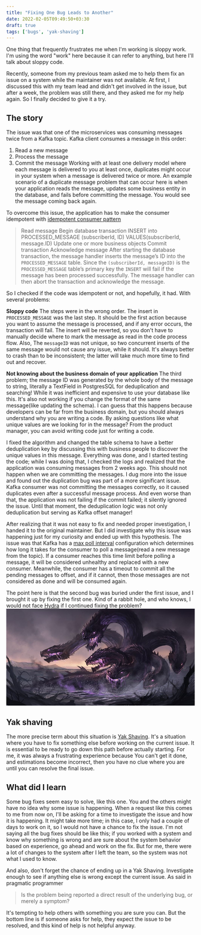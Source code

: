 ```yaml
---
title: "Fixing One Bug Leads to Another"
date: 2022-02-05T09:49:50+03:30
draft: true
tags: ['bugs', 'yak-shaving']
---
```


One thing that frequently frustrates me when I'm working is sloppy work. I'm using the word "work" here because it can refer to anything, but here I'll talk about sloppy code.

Recently, someone from my previous team asked me to help them fix an issue on a system while the maintainer was not available. At first, I discussed this with my team lead and didn't get involved in the issue, but after a week, the problem was still there, and they asked me for my help again. So I finally decided to give it a try.

## The story

The issue was that one of the microservices was consuming messages twice from a Kafka topic. Kafka client consumes a message in this order:

1. Read a new message
2. Process the message
3. Commit the message
Working with at least one delivery model where each message is delivered to you at least once, duplicates might occur in your system when a message is delivered twice or more.
An example scenario of a duplicate message problem that can occur here is when your application reads the message, updates some business entity in the database, and fails before committing the message. You would see the message coming back again.

To overcome this issue, the application has to make the consumer idempotent with [idempotent consumer pattern](https://chrisrichardson.net/post/microservices/patterns/2020/10/16/idempotent-consumer.html#:~:text=Specifically%2C%20if%20Apache%20Kafka%20invokes,execute%20the%20database%20transaction%20repeatedly)
> Read message
    Begin database transaction
    INSERT into PROCESSED_MESSAGE (subscriberId, ID) VALUES(subscriberId, message.ID)
    Update one or more business objects
    Commit transaction
    Acknowledge message
After starting the database transaction, the message handler inserts the message’s ID into the `PROCESSED_MESSAGE` table. Since the `(subscriberId, messageID)` is the `PROCESSED_MESSAGE` table’s primary key the `INSERT` will fail if the message has been processed successfully. The message handler can then abort the transaction and acknowledge the message.

So I checked if the code was idempotent or not, and hopefully, it had. With several problems:

**Sloppy code**
The steps were in the wrong order. The insert in `PROCESSED_MESSAGE` was the last step. It should be the first action because you want to assume the message is processed, and if any error occurs, the transaction will fail. The insert will be reverted, so you don't have to manually decide where to mark the message as read in the code process flow.
Also, The `messageID` was not unique, so two concurrent inserts of the same message would not cause any issue, while it should. It's always better to crash than to be inconsistent; the latter will take much more time to find out and recover.

**Not knowing about the business domain of your application**
The third problem; the message ID was generated by the whole body of the message to string, literally a TextField in PostgresSQL for deduplication and searching! While it was inefficient and expensive to use your database like this. It's also not working if you change the format of the same message(like updating the schema).
I can guess that this happens because developers can be far from the business domain, but you should always understand why you are writing a code. By asking questions like what unique values are we looking for in the message? From the product manager, you can avoid writing code just for writing a code.

I fixed the algorithm and changed the table schema to have a better deduplication key by discussing this with business people to discover the unique values in this message. Everything was done, and I started testing the code; while I was doing that, I checked the logs and realized that the application was consuming messages from 2 weeks ago. This should not happen when we are committing the messages. I dug more into the issue and found out the duplication bug was part of a more significant issue. Kafka consumer was not committing the messages correctly, so it caused duplicates even after a successful message process. And even worse than that, the application was not failing if the commit failed; it silently ignored the issue. Until that moment, the deduplication logic was not only deduplication but serving as Kafka offset manager!

After realizing that it was not easy to fix and needed proper investigation, I handed it to the original maintainer. But I did investigate why this issue was happening just for my curiosity and ended up with this hypothesis.
The issue was that Kafka has a [max poll interval](https://docs.confluent.io/platform/current/installation/configuration/consumer-configs.html#consumerconfigs_max.poll.interval.ms) configuration which determines how long it takes for the consumer to poll a message(read a new message from the topic). If a consumer reaches this time limit before polling a message, it will be considered unhealthy and replaced with a new consumer. Meanwhile, the consumer has a timeout to commit all the pending messages to offset, and if it cannot, then those messages are not considered as done and will be consumed again.

The point here is that the second bug was buried under the first issue, and I brought it up by fixing the first one. Kind of a rabbit hole, and who knows, I would not face [Hydra](https://en.wikipedia.org/wiki/Lernaean_Hydra) if I continued fixing the problem?
![Hydra, a see monster that that as soon as one head was cut off, two more heads would emerge from the fresh wound](/Hydra.png)

## Yak shaving

The more precise term about this situation is [Yak Shaving](https://seths.blog/2005/03/dont_shave_that/). It's a situation where you have to fix something else before working on the current issue.
It is essential to be ready to go down this path before actually starting. For me, it was always a frustrating experience because You can't get it done, and estimations become incorrect, then you have no clue where you are until you can resolve the final issue.

## What did I learn

Some bug fixes seem easy to solve, like this one. You and the others might have no idea why some issue is happening. When a request like this comes to me from now on, I'll be asking for a time to investigate the issue and how it is happening. It might take more time; in this case, I only had a couple of days to work on it, so I would not have a chance to fix the issue.
I'm not saying all the bug fixes should be like this; if you worked with a system and know why something is wrong and are sure about the system behavior based on experience, go ahead and work on the fix. But for me, there were a lot of changes to the system after I left the team, so the system was not what I used to know.

And also, don't forget the chance of ending up in a Yak Shaving. Investigate enough to see if anything else is wrong except the current issue.
As said in pragmatic programmer
> Is the problem being reported a direct result of the underlying bug, or merely a symptom?

It's tempting to help others with something you are sure you can. But the bottom line is if someone asks for help, they expect the issue to be resolved, and this kind of help is not helpful anyway.
